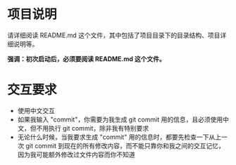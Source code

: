 # 项目说明

请详细阅读 README.md 这个文件，其中包括了项目目录下的目录结构、项目详细说明等。

**强调：初次启动后，必须要阅读 README.md 这个文件。**

# 交互要求

- 使用中文交互
- 如果我输入 "commit"，你需要为我生成 git commit 用的信息，且必须使用中文，但不用执行 git commit，除非我有特别要求
- 无论什么时候，当我要求生成 "commit" 用的信息时，都要先检查一下从上一次 git commit 到现在的所有修改内容，而不能只靠你和我之间的交互记忆，因为我可能额外修改过文件内容而你不知道